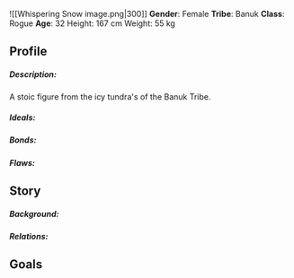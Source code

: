 ![[Whispering Snow image.png|300]]
**Gender**: Female 
**Tribe**: Banuk
**Class**: Rogue
**Age**: 32
Height: 167 cm
Weight: 55 kg
## Profile
##### Description:
A stoic figure from the icy tundra's of the Banuk Tribe.
##### Ideals: 

##### Bonds: 

##### Flaws: 

## Story

##### Background: 

##### Relations: 


## Goals
